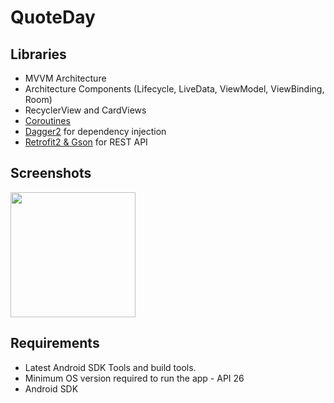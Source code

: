 # QuoteDay

## Libraries
+ MVVM Architecture
+ Architecture Components (Lifecycle, LiveData, ViewModel, ViewBinding, Room)
+ RecyclerView and CardViews
+ [Coroutines](https://kotlinlang.org/docs/coroutines-overview.html)
+ [Dagger2](https://github.com/google/dagger) for dependency injection
+ [Retrofit2 & Gson](https://github.com/square/retrofit) for REST API

## Screenshots
<img src="https://user-images.githubusercontent.com/99405613/180814494-838df85b-a377-4452-a43f-c70b62596215.jpg" width="200">

## Requirements
+ Latest Android SDK Tools and build tools.
+ Minimum OS version required to run the app - API 26
+ Android SDK
